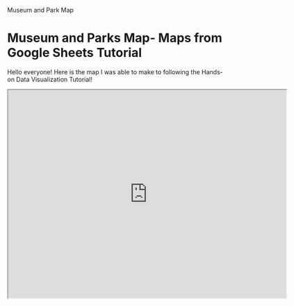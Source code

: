 Museum and Park Map 

# Museum and Parks Map- Maps from Google Sheets Tutorial 
Hello everyone! Here is the map I was able to make to following the Hands-on Data Visualization Tutorial! 

<iframe src="https://www.google.com/maps/d/embed?mid=16PMfy55aoVVsD0tu6bJno-Je1BVyYQCr" width="640" height="480"></iframe>